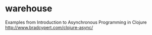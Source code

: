 # warehouse

Examples from Introduction to Asynchronous Programming in Clojure
http://www.bradcypert.com/clojure-async/